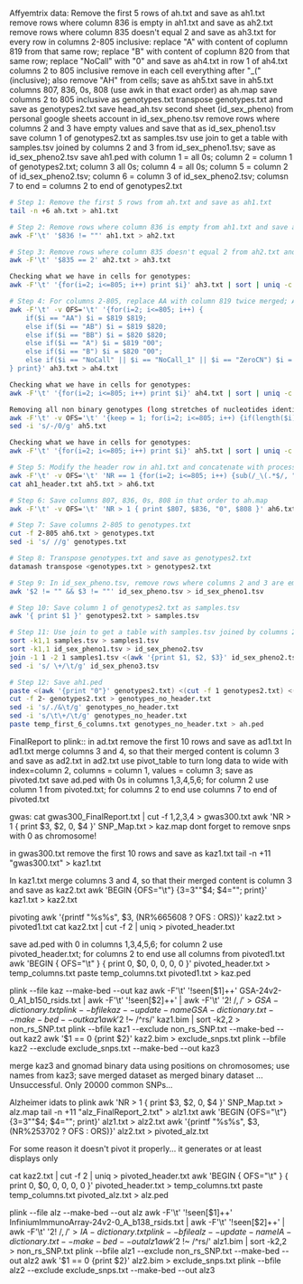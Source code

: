 Affyemtrix data:
Remove the first 5 rows of ah.txt and save as ah1.txt
remove rows where column 836 is empty in ah1.txt and save as ah2.txt
remove rows where column 835 doesn't equal 2 and save as ah3.txt
for every row in columns 2-805 inclusive: replace "A" with content of coplumn 819 from that same row; replace "B" with content of coplumn 820 from that same row; replace "NoCall" with "0" and save as ah4.txt
in row 1 of ah4.txt columns 2 to 805 inclusive remove in each cell everything after "_(" (inclusive); also remove "AH" from cells; save as ah5.txt
save in ah5.txt columns 807, 836, 0s, 808 (use awk in that exact order) as ah.map
save columns 2 to 805 inclusive as genotypes.txt
transpose genotypes.txt and save as genotypes2.txt
save head_ah.tsv second sheet (id_sex_pheno) from personal google sheets account
in id_sex_pheno.tsv remove rows where columns 2 and 3 have empty values and save that as id_sex_pheno1.tsv
save column 1 of genotypes2.txt as samples.tsv
use join to get a table with samples.tsv joined by columns 2 and 3 from id_sex_pheno1.tsv; save as id_sex_pheno2.tsv
save ah1.ped with column 1 = all 0s; column 2 = column 1 of genotypes2.txt; column 3 all 0s; column 4 = all 0s; column 5 = column 2 of id_sex_pheno2.tsv; column 6 = column 3 of id_sex_pheno2.tsv; columsn 7 to end = columns 2 to end of genotypes2.txt

```bash
# Step 1: Remove the first 5 rows from ah.txt and save as ah1.txt
tail -n +6 ah.txt > ah1.txt

# Step 2: Remove rows where column 836 is empty from ah1.txt and save as ah2.txt
awk -F'\t' '$836 != ""' ah1.txt > ah2.txt

# Step 3: Remove rows where column 835 doesn't equal 2 from ah2.txt and save as ah3.txt (except row 1)
awk -F'\t' '$835 == 2' ah2.txt > ah3.txt

Checking what we have in cells for genotypes:
awk -F'\t' '{for(i=2; i<=805; i++) print $i}' ah3.txt | sort | uniq -c

# Step 4: For columns 2-805, replace AA with column 819 twice merged; AB with columns 819 and 820 merged; BB with column 820 twice merged; A with column 819 merged with 0; B with column 820 merged with 0 and "NoCall", NoCall_1" and "ZeroCN" with "0", save as ah4.txt
awk -F'\t' -v OFS='\t' '{for(i=2; i<=805; i++) {
    if($i == "AA") $i = $819 $819;
    else if($i == "AB") $i = $819 $820;
    else if($i == "BB") $i = $820 $820;
    else if($i == "A") $i = $819 "00";
    else if($i == "B") $i = $820 "00";
    else if($i == "NoCall" || $i == "NoCall_1" || $i == "ZeroCN") $i = "00";
} print}' ah3.txt > ah4.txt

Checking what we have in cells for genotypes:
awk -F'\t' '{for(i=2; i<=805; i++) print $i}' ah4.txt | sort | uniq -c

Removing all non binary genotypes (long stretches of nucleotides identified earelier)
awk -F'\t' -v OFS='\t' '{keep = 1; for(i=2; i<=805; i++) {if(length($i) > 2) {keep = 0; break;}} if(keep) print}' ah4.txt > ah5.txt
sed -i 's/-/0/g' ah5.txt

Checking what we have in cells for genotypes:
awk -F'\t' '{for(i=2; i<=805; i++) print $i}' ah5.txt | sort | uniq -c

# Step 5: Modify the header row in ah1.txt and concatenate with processed data without header
awk -F'\t' -v OFS='\t' 'NR == 1 {for(i=2; i<=805; i++) {sub(/_\(.*$/, "", $i); sub(/AH/, "", $i);} print}' ah1.txt > ah1_header.txt
cat ah1_header.txt ah5.txt > ah6.txt

# Step 6: Save columns 807, 836, 0s, 808 in that order to ah.map
awk -F'\t' -v OFS='\t' 'NR > 1 { print $807, $836, "0", $808 }' ah6.txt > ah.map

# Step 7: Save columns 2-805 to genotypes.txt
cut -f 2-805 ah6.txt > genotypes.txt
sed -i 's/ //g' genotypes.txt 

# Step 8: Transpose genotypes.txt and save as genotypes2.txt
datamash transpose <genotypes.txt > genotypes2.txt

# Step 9: In id_sex_pheno.tsv, remove rows where columns 2 and 3 are empty and save as id_sex_pheno1.tsv
awk '$2 != "" && $3 != ""' id_sex_pheno.tsv > id_sex_pheno1.tsv

# Step 10: Save column 1 of genotypes2.txt as samples.tsv
awk '{ print $1 }' genotypes2.txt > samples.tsv

# Step 11: Use join to get a table with samples.tsv joined by columns 2 and 3 from id_sex_pheno1.tsv and save as id_sex_pheno2.tsv
sort -k1,1 samples.tsv > samples1.tsv
sort -k1,1 id_sex_pheno1.tsv > id_sex_pheno2.tsv
join -1 1 -2 1 samples1.tsv <(awk '{print $1, $2, $3}' id_sex_pheno2.tsv) > id_sex_pheno3.tsv
sed -i 's/ \+/\t/g' id_sex_pheno3.tsv

# Step 12: Save ah1.ped
paste <(awk '{print "0"}' genotypes2.txt) <(cut -f 1 genotypes2.txt) <(awk '{print "0"}' genotypes2.txt) <(awk '{print "0"}' genotypes2.txt) <(cut -f 2 id_sex_pheno3.tsv) <(cut -f 3 id_sex_pheno2.tsv) > temp_first_6_columns.txt
cut -f 2- genotypes2.txt > genotypes_no_header.txt
sed -i 's/./&\t/g' genotypes_no_header.txt
sed -i 's/\t\+/\t/g' genotypes_no_header.txt
paste temp_first_6_columns.txt genotypes_no_header.txt > ah.ped
```







FinalReport to plink::
in ad.txt remove the first 10 rows and save as ad1.txt
In ad1.txt merge columns 3 and 4, so that their merged content is column 3 and save as ad2.txt
in ad2.txt use pivot_table to turn long data to wide with index=column 2, columns = column 1, values = column 3; save as pivoted.txt
save ad.ped with 0s in columns 1,3,4,5,6; for column 2 use column 1 from pivoted.txt; for columns 2 to end use columns 7 to end of pivoted.txt

gwas:
cat gwas300_FinalReport.txt | cut -f 1,2,3,4 > gwas300.txt
awk 'NR > 1 { print $3, $2, 0, $4 }' SNP_Map.txt > kaz.map
dont forget to remove snps with 0 as chromosome!

in gwas300.txt remove the first 10 rows and save as kaz1.txt
tail -n +11 "gwas300.txt" > kaz1.txt

In kaz1.txt merge columns 3 and 4, so that their merged content is column 3 and save as kaz2.txt
awk 'BEGIN {OFS="\t"} {$3=$3""$4; $4=""; print}' kaz1.txt > kaz2.txt

pivoting
awk '{printf "%s%s", $3, (NR%665608 ? OFS : ORS)}' kaz2.txt > pivoted1.txt
cat kaz2.txt | cut -f 2 | uniq > pivoted_header.txt

save ad.ped with 0 in columns 1,3,4,5,6; for column 2 use pivoted_header.txt; for columns 2 to end use all columns from pivoted1.txt
awk 'BEGIN { OFS="\t" } { print 0, $0, 0, 0, 0, 0 }' pivoted_header.txt > temp_columns.txt
paste temp_columns.txt pivoted1.txt > kaz.ped

plink --file kaz --make-bed --out kaz
awk -F'\t' '!seen[$1]++' GSA-24v2-0_A1_b150_rsids.txt | awk -F'\t' '!seen[$2]++' | awk -F'\t' '$2 !~ /,/' > GSA-dictionary.txt
plink --bfile kaz --update-name GSA-dictionary.txt --make-bed --out kaz1
awk '$2 !~ /^rs/' kaz1.bim | sort -k2,2 > non_rs_SNP.txt
plink --bfile kaz1 --exclude non_rs_SNP.txt --make-bed --out kaz2
awk '$1 == 0 {print $2}' kaz2.bim > exclude_snps.txt
plink --bfile kaz2 --exclude exclude_snps.txt --make-bed --out kaz3

merge kaz3 and gnomad binary data using positions on chromosomes; use names from kaz3; save merged dataset as merged binary dataset
... Unsuccessful. Only 20000 common SNPs...

Alzheimer idats to plink
awk 'NR > 1 { print $3, $2, 0, $4 }' SNP_Map.txt > alz.map
tail -n +11 "alz_FinalReport_2.txt" > alz1.txt
awk 'BEGIN {OFS="\t"} {$3=$3""$4; $4=""; print}' alz1.txt > alz2.txt
awk '{printf "%s%s", $3, (NR%253702 ? OFS : ORS)}' alz2.txt > pivoted_alz.txt

For some reason it doesn't pivot it properly... it generates or at least displays only

cat kaz2.txt | cut -f 2 | uniq > pivoted_header.txt
awk 'BEGIN { OFS="\t" } { print 0, $0, 0, 0, 0, 0 }' pivoted_header.txt > temp_columns.txt
paste temp_columns.txt pivoted_alz.txt > alz.ped




plink --file alz --make-bed --out alz
awk -F'\t' '!seen[$1]++' InfiniumImmunoArray-24v2-0_A_b138_rsids.txt | awk -F'\t' '!seen[$2]++' | awk -F'\t' '$2 !~ /,/' > IA-dictionary.txt
plink --bfile alz --update-name IA-dictionary.txt --make-bed --out alz1
awk '$2 !~ /^rs/' alz1.bim | sort -k2,2 > non_rs_SNP.txt
plink --bfile alz1 --exclude non_rs_SNP.txt --make-bed --out alz2
awk '$1 == 0 {print $2}' alz2.bim > exclude_snps.txt
plink --bfile alz2 --exclude exclude_snps.txt --make-bed --out alz3
